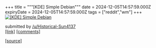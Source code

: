 +++
title = """[KDE] Simple Debian"""
date = 2024-12-05T14:57:59.000Z
expiryDate = 2024-12-05T14:57:59.000Z
tags = ["reddit","wm"]
+++
[![[KDE] Simple Debian ](https://b.thumbs.redditmedia.com/_bxhUMfVjkc18Mk0ASJUFRHHfSHcpAa4D2tJV8tjJGQ.jpg "[KDE] Simple Debian ")](https://www.reddit.com/r/unixporn/comments/1h7b120/kde_simple_debian/)

submitted by [/u/Historical-Sun4137](https://www.reddit.com/user/Historical-Sun4137)  
[\[link\]](https://www.reddit.com/gallery/1h7b120) [\[comments\]](https://www.reddit.com/r/unixporn/comments/1h7b120/kde_simple_debian/)

[[source]](https://www.reddit.com/r/unixporn/comments/1h7b120/kde_simple_debian/)
